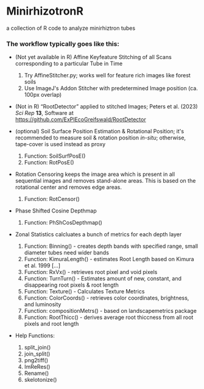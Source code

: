 # MinirhizotronR
a collection of R code to analyze minirhiztron tubes

 ### The workflow typically goes like this:
 *  (Not yet available in R) Affine Keyfeature Stitching of all Scans corresponding to a particular Tube in Time
     1)  Try AffineStitcher.py; works well for feature rich images like forest soils
     2)  Use ImageJ's Addon Stitcher with predetermined Image position (ca. 100px overlap)
        


 *  (Not in R) “RootDetector” applied to stitched Images;
   Peters et al. (2023)  *Sci Rep* **13**,
   Software at https://github.com/ExPlEcoGreifswald/RootDetector
   


 *  (optional) Soil Surface Position Estimation & Rotational Position; it's recommended to measure soil & rotation position *in-situ*; otherwise, tape-cover is used instead as proxy 
     1) Function: SoilSurfPosE()
     2) Function: RotPosE()
        

 *  Rotation Censoring keeps the image area which is present in all sequential images and removes stand-alone areas. This is based on the rotational center and removes edge areas.
     1) Function: RotCensor()
        


 *  Phase Shifted Cosine Depthmap
     1) Function: PhShCosDepthmap()
        


  * Zonal Statistics calcluates a bunch of metrics for each depth layer
     1) Function: Binning() - creates depth bands with specified range, small diameter tubes need wider bands 
     2) Function: KimuraLength() - estimates Root Length based on Kimura et al. 1999 [...]
     3) Function: RxVx() - retrieves root pixel and void pixels
     4) Function: TurnTurn() - Estimates amount of new, constant, and disappearing root pixels & root length
     5) Function: Texture() - Calculates Texture Metrics
     6) Function: ColorCoords() - retrieves color coordinates, brightness, and luminosity
     7) Function: compositionMetrs() - based on landscapemetrics package
     8) Function: RootThicc() - derives average root thiccness from all root pixels and root length
   
  * Help Functions:
    1) split_join()
    2) join_split()
    3) png2tiff()
    4) ImReRes()
    5) Rename()
    6) skelotonize()
    
       




